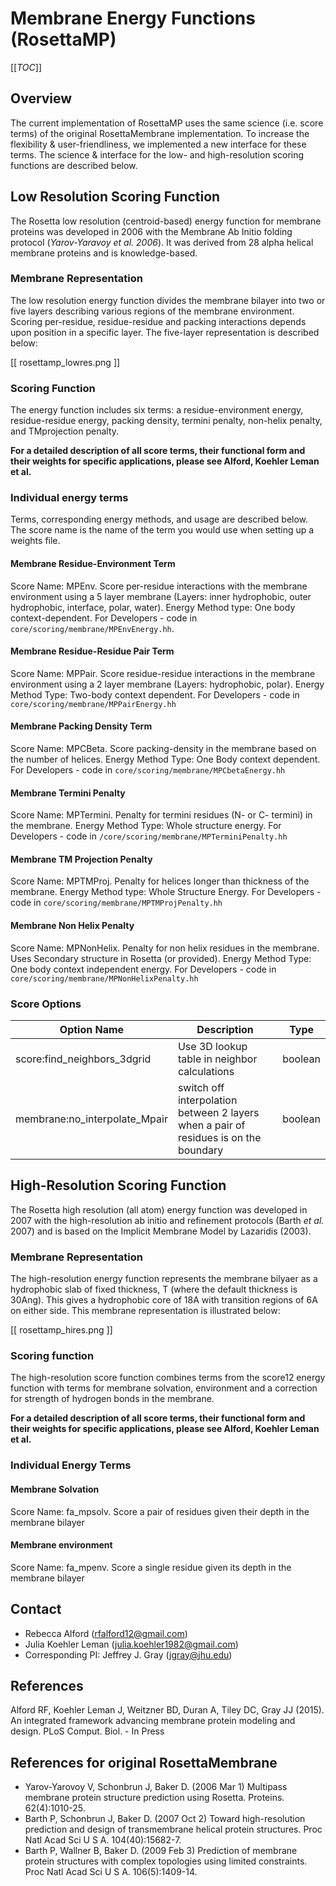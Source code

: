 # Membrane Energy Functions (RosettaMP) 

[[_TOC_]]

## Overview
The current implementation of RosettaMP uses the same science (i.e. score terms) of the original RosettaMembrane implementation. To increase the flexibility & user-friendliness, we implemented a new interface for these terms. The science & interface for the low- and high-resolution scoring functions are described below. 

## Low Resolution Scoring Function

The Rosetta low resolution (centroid-based) energy function for membrane proteins was developed in 2006 with the Membrane Ab Initio folding protocol (*Yarov-Yaravoy et al. 2006*). It was derived from 28 alpha helical membrane proteins and is knowledge-based.

### Membrane Representation
The low resolution energy function divides the membrane bilayer into two or five layers describing various regions of the membrane environment. Scoring per-residue, residue-residue and packing interactions depends upon position in a specific layer. The five-layer representation is described below: 

[[ rosettamp_lowres.png ]]

### Scoring Function
The energy function includes six terms: a residue-environment energy, residue-residue energy, packing density, termini penalty, non-helix penalty, and TMprojection penalty. 

**For a detailed description of all score terms, their functional form and their weights for specific applications, please see Alford, Koehler Leman et al.**

### Individual energy terms
Terms, corresponding energy methods, and usage are described below. The score name is the name of the term you would use when setting up a weights file. 

#### Membrane Residue-Environment Term
Score Name: MPEnv. Score per-residue interactions with the membrane environment using a 5 layer membrane (Layers: inner hydrophobic, outer hydrophobic, interface, polar, water). Energy Method type: One body context-dependent.  For Developers - code in `core/scoring/membrane/MPEnvEnergy.hh`.

#### Membrane Residue-Residue Pair Term 
Score Name: MPPair. Score residue-residue interactions in the membrane environment using a 2 layer membrane (Layers: hydrophobic, polar). Energy Method Type: Two-body context dependent. For Developers - code in `core/scoring/membrane/MPPairEnergy.hh`

#### Membrane Packing Density Term
Score Name: MPCBeta. Score packing-density in the membrane based on the number of helices. Energy Method Type: One Body context dependent. For Developers - code in `core/scoring/membrane/MPCbetaEnergy.hh`

#### Membrane Termini Penalty
Score Name: MPTermini. Penalty for termini residues (N- or C- termini) in the membrane. Energy Method Type: Whole structure energy. For Developers - code in `/core/scoring/membrane/MPTerminiPenalty.hh`

#### Membrane TM Projection Penalty
Score Name: MPTMProj. Penalty for helices longer than thickness of the membrane. Energy Method type: Whole Structure Energy. For Developers - code in `core/scoring/membrane/MPTMProjPenalty.hh`

#### Membrane Non Helix Penalty
Score Name: MPNonHelix. Penalty for non helix residues in the membrane. Uses Secondary structure in Rosetta (or provided). Energy Method Type: One body context independent energy. For Developers - code in `core/scoring/membrane/MPNonHelixPenalty.hh`

### Score Options
|**Option Name**|**Description**|**Type**|
|---|---|---|
|score:find_neighbors_3dgrid|Use 3D lookup table in neighbor calculations|boolean|
|membrane:no_interpolate_Mpair|switch off interpolation between 2 layers when a pair of residues is on the boundary|boolean|

## High-Resolution Scoring Function
The Rosetta high resolution (all atom) energy function was developed in 2007 with the high-resolution ab initio and refinement protocols (Barth *et al.* 2007) and is based on the Implicit Membrane Model by Lazaridis (2003). 

### Membrane Representation
The high-resolution energy function represents the membrane bilyaer as a hydrophobic slab of fixed thickness, T (where the default thickness is 30Ang). This gives a hydrophobic core of 18A with transition regions of 6A on either side. This membrane representation is illustrated below: 

[[ rosettamp_hires.png ]]

### Scoring function
The high-resolution score function combines terms from the score12 energy function with terms for membrane solvation, environment and a correction for strength of hydrogen bonds in the membrane. 

**For a detailed description of all score terms, their functional form and their weights for specific applications, please see Alford, Koehler Leman et al.**

### Individual Energy Terms
#### Membrane Solvation
Score Name: fa_mpsolv. Score a pair of residues given their depth in the membrane bilayer

#### Membrane environment
Score Name: fa_mpenv. Score a single residue given its depth in the membrane bilayer 

## Contact

- Rebecca Alford ([rfalford12@gmail.com](rfalford12@gmail.com))
- Julia Koehler Leman ([julia.koehler1982@gmail.com](julia.koehler1982@gmail.com))
- Corresponding PI: Jeffrey J. Gray ([jgray@jhu.edu](jgray@jhu.edu))

## References

Alford RF, Koehler Leman J, Weitzner BD, Duran A, Tiley DC, Gray JJ (2015). An integrated framework advancing membrane protein modeling and design. PLoS Comput. Biol. - In Press


## References for original RosettaMembrane

* Yarov-Yarovoy V, Schonbrun J, Baker D. (2006 Mar 1) Multipass membrane protein structure prediction using Rosetta. Proteins. 62(4):1010-25.
* Barth P, Schonbrun J, Baker D. (2007 Oct 2) Toward high-resolution prediction and design of transmembrane helical protein structures. Proc Natl Acad Sci U S A. 104(40):15682-7.
* Barth P, Wallner B, Baker D. (2009 Feb 3) Prediction of membrane protein structures with complex topologies using limited constraints. Proc Natl Acad Sci U S A. 106(5):1409-14.
